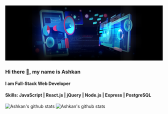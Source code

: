![Ashkan's banner](https://github.com/ashkankardan/ashkankardan/blob/main/ashkan_kardan_banner.png)
### Hi there 👋, my name is Ashkan
#### I am Full-Stack Web Developer
#### Skills: JavaScript | React.js | jQuery | Node.js | Express | PostgreSQL

![Ashkan's github stats](https://github-readme-stats.vercel.app/api?username=ashkankardan&theme=radical&show_icons=true)
![Ashkan's github stats](https://github-readme-stats.vercel.app/api/top-langs/?username=ashkankardan&theme=radical)
